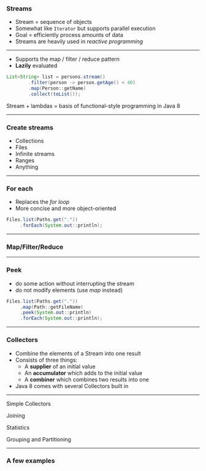### Streams

* Stream = sequence of objects
* Somewhat like `Iterator` but supports parallel execution
* Goal = efficiently process amounts of data
* Streams are heavily used in _reactive programming_

---

* Supports the map / filter / reduce pattern
* **Lazily** evaluated

```java
List<String> list = persons.stream()
        .filter(person -> person.getAge() < 40)
        .map(Person::getName)
        .collect(toList());

```



Stream + lambdas = basis of functional-style programming in Java 8

---

### Create streams

* Collections
* Files
* Infinite streams
* Ranges
* Anything

---

### For each

* Replaces the _for loop_
* More concise and more object-oriented

```java
Files.list(Paths.get("."))
     .forEach(System.out::println);
```

---

### Map/Filter/Reduce

---

### Peek

* do some action without interrupting the stream
* do not modify elements (use _map_ instead)

```java
Files.list(Paths.get("."))
     .map(Path::getFileName)
     .peek(System.out::println)
     .forEach(System.out::println);
```

---

### Collectors

* Combine the elements of a Stream into one result
* Consists of three things:
  - A **supplier** of an initial value
  - An **accumulator** which adds to the initial value
  - A **combiner** which combines two results into one
* Java 8 comes with several Collectors built in

---

Simple Collectors

Joining

Statistics

Grouping and Partitioning

---

### A few examples

